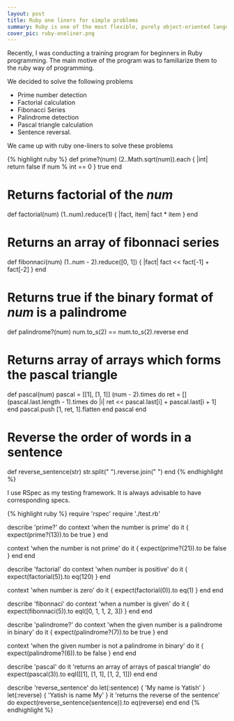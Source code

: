 ```yaml
---
layout: post
title: Ruby one liners for simple problems
summary: Ruby is one of the most flexible, purely object-oriented language. As a code craftsman, one falls for its elegance and beauty.
cover_pic: ruby-oneliner.png
---
```


Recently, I was conducting a training program for beginners in Ruby programming. The main motive of the program was to familiarize them to the ruby way of programming.

We decided to solve the following problems

* Prime number detection
* Factorial calculation
* Fibonacci Series
* Palindrome detection
* Pascal triangle calculation
* Sentence reversal.

We came up with ruby one-liners to solve these problems

{% highlight ruby %}
def prime?(num)
  (2..Math.sqrt(num)).each { |int| return false if num % int == 0 }
  true
end

# Returns factorial of the *num*
def factorial(num)
  (1..num).reduce(1) { |fact, item| fact * item }
end

# Returns an array of fibonnaci series
def fibonnaci(num)
  (1..num - 2).reduce([0, 1]) { |fact| fact << fact[-1] + fact[-2] }
end

# Returns true if the binary format of *num* is a palindrome
def palindrome?(num)
  num.to_s(2) == num.to_s(2).reverse
end

# Returns array of arrays which forms the pascal triangle
def pascal(num)
  pascal = [[1], [1, 1]]
  (num - 2).times do
    ret = []
    (pascal.last.length - 1).times do |i|
      ret << pascal.last[i] + pascal.last[i + 1]
    end
    pascal.push [1, ret, 1].flatten
  end
  pascal
end

# Reverse the order of words in a sentence
def reverse_sentence(str)
  str.split(" ").reverse.join(" ")
end
{% endhighlight %}

I use RSpec as my testing framework. It is always advisable to have corresponding specs. 

{% highlight ruby %}
require 'rspec'
require './test.rb'

describe 'prime?' do
  context 'when the number is prime' do
    it { expect(prime?(13)).to be true }
  end

  context 'when the number is not prime' do
    it { expect(prime?(21)).to be false }
  end
end

describe 'factorial' do
  context 'when number is positive' do
    it { expect(factorial(5)).to eq(120) }
  end

  context 'when number is zero' do
    it { expect(factorial(0)).to eq(1) }
  end
end

describe 'fibonnaci' do
  context 'when a number is given' do
    it { expect(fibonnaci(5)).to eql([0, 1, 1, 2, 3]) }
  end
end

describe 'palindrome?' do
  context 'when the given number is a palindrome in binary' do
    it { expect(palindrome?(7)).to be true }
  end

  context 'when the given number is not a palindrome in binary' do
    it { expect(palindrome?(6)).to be false }
  end
end

describe 'pascal' do
  it 'returns an array of arrays of pascal triangle' do
    expect(pascal(3)).to eql([[1], [1, 1], [1, 2, 1]])
  end
end

describe 'reverse_sentence' do
  let(:sentence) { 'My name is Yatish' }
  let(:reverse)  { 'Yatish is name My' }
  it 'returns the reverse of the sentence' do
    expect(reverse_sentence(sentence)).to eq(reverse)
  end
end
{% endhighlight %}

